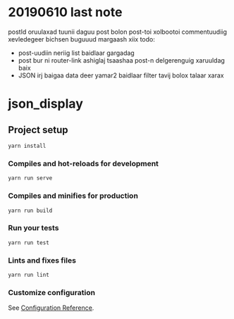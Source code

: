 # 20190610 last note

postId oruulaxad tuunii daguu post bolon post-toi xolbootoi commentuudiig xevledegeer bichsen buguuud margaash xiix todo:

- post-uudiin neriig list baidlaar gargadag
- post bur ni router-link ashiglaj tsaashaa post-n delgerenguig xaruuldag baix
- JSON irj baigaa data deer yamar2 baidlaar filter tavij bolox talaar xarax

# json_display

## Project setup
```
yarn install
```

### Compiles and hot-reloads for development
```
yarn run serve
```

### Compiles and minifies for production
```
yarn run build
```

### Run your tests
```
yarn run test
```

### Lints and fixes files
```
yarn run lint
```

### Customize configuration
See [Configuration Reference](https://cli.vuejs.org/config/).
